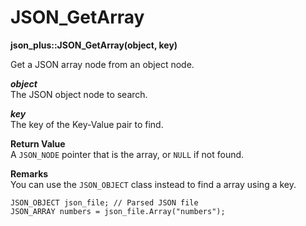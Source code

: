 # JSON_GetArray

**json_plus::JSON_GetArray(object, key)**

Get a JSON array node from an object node.

***object***  
The JSON object node to search.

***key***  
The key of the Key-Value pair to find.

**Return Value**  
A `JSON_NODE` pointer that is the array, or `NULL` if not found.

**Remarks**  
You can use the `JSON_OBJECT` class instead to find a array using a key.
```
JSON_OBJECT json_file; // Parsed JSON file
JSON_ARRAY numbers = json_file.Array("numbers");
```
